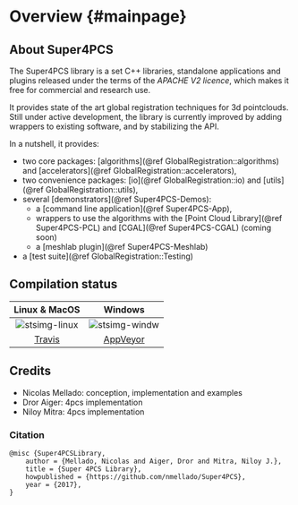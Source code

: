 # Overview {#mainpage}

## About Super4PCS

The Super4PCS library is a set C++ libraries, standalone applications and plugins released under the terms of the *APACHE V2 licence*, which makes it free for commercial and research use. 

It provides state of the art global registration techniques for 3d pointclouds. Still under active development, the library is currently improved by adding wrappers to existing software, and by stabilizing the API.

In a nutshell, it provides:
* two core packages: [algorithms](@ref GlobalRegistration::algorithms) and [accelerators](@ref GlobalRegistration::accelerators),
* two convenience packages: [io](@ref GlobalRegistration::io) and [utils](@ref GlobalRegistration::utils),
* several [demonstrators](@ref Super4PCS-Demos):
   * a [command line application](@ref Super4PCS-App),
   * wrappers to use the algorithms with the [Point Cloud Library](@ref Super4PCS-PCL) and [CGAL](@ref Super4PCS-CGAL) (coming soon)
   * a [meshlab plugin](@ref Super4PCS-Meshlab)
* a [test suite](@ref GlobalRegistration::Testing)

## Compilation status
[stsimg-linux]: https://api.travis-ci.org/nmellado/Super4PCS.svg?branch=master
[stsimg-windw]: https://ci.appveyor.com/api/projects/status/reg4cmhn309w1s8k/branch/master?svg=true

[Travis]: https://travis-ci.org/nmellado/Super4PCS "Travis"
[AppVeyor]: https://ci.appveyor.com/project/nmellado/super4pcs "AppVeyor"

| Linux  \& MacOS | Windows         |
| :----:          | :-----:         |
| ![stsimg-linux] | ![stsimg-windw] |
| [Travis]        | [AppVeyor]      |


## Credits
* Nicolas Mellado: conception, implementation and examples
* Dror Aiger: 4pcs implementation
* Niloy Mitra: 4pcs implementation


### Citation
```
﻿@misc {Super4PCSLibrary,
    author = {Mellado, Nicolas and Aiger, Dror and Mitra, Niloy J.},
    title = {Super 4PCS Library},
    howpublished = {https://github.com/nmellado/Super4PCS},
    year = {2017},
}
```
